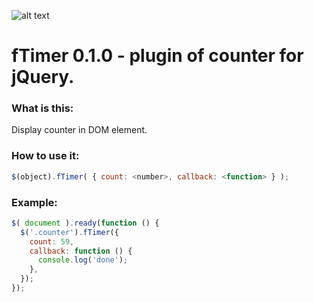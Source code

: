 ![alt text][logo]

[logo]: https://cdn1.iconfinder.com/data/icons/fitness-sport/512/timer_stopwatch-512.png "Timer"

# fTimer 0.1.0 - plugin of counter for jQuery.

### What is this:

Display counter in DOM element.

### How to use it:

```javascript
$(object).fTimer( { count: <number>, callback: <function> } );
```
  
### Example:

```javascript
$( document ).ready(function () {
  $('.counter').fTimer({
    count: 59,
    callback: function () {
      console.log('done');
    },
  });
});
```
